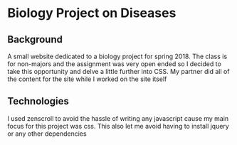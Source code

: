 # Biology Project on Diseases
## Background
A small website dedicated to a biology project for spring 2018. The class is for non-majors and the assignment was very open ended so I decided to take this opportunity and delve a little further into CSS. My partner did all of the content for the site while I worked on the site itself
## Technologies
I used zenscroll to avoid the hassle of writing any javascript cause my main focus for this project was css. This also let me avoid having to install jquery or any other dependencies
